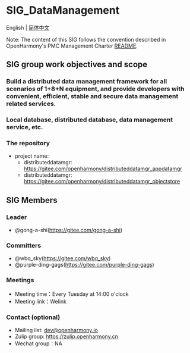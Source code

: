 # SIG_DataManagement 
English | [简体中文](./sig-distributeddatamgr_cn.md)

Note: The content of this SIG follows the convention described in OpenHarmony's PMC Management Charter [README](/zh/pmc.md).

## SIG group work objectives and scope

### Build a distributed data management framework for all scenarios of 1+8+N equipment, and provide developers with convenient, efficient, stable and secure data management related services.

### Local database, distributed database, data management service, etc.

### The repository 
- project name:
  - distributeddatamgr: https://gitee.com/openharmony/distributeddatamgr_appdatamgr
  - distributeddatamgr: https://gitee.com/openharmony/distributeddatamgr_objectstore

## SIG Members

### Leader
- @gong-a-shi(https://gitee.com/gong-a-shi)

### Committers
- @wbq_sky(https://gitee.com/wbq_sky)
- @purple-ding-gags(https://gitee.com/purple-ding-gags)

### Meetings
 - Meeting time：Every Tuesday at 14:00 o'clock
 - Meeting link：Welink

### Contact (optional)

- Mailing list: dev@openharmony.io
- Zulip group: https://zulip.openharmony.cn
- Wechat group：NA
